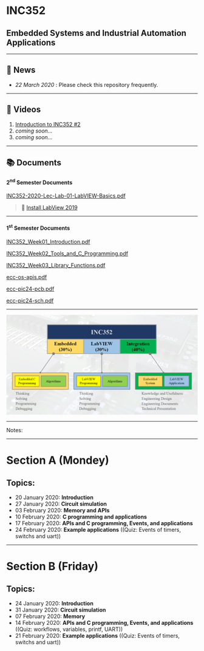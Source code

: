 # INC352

## Embedded Systems and Industrial Automation Applications

---

## :movie_camera: News

- *22 March 2020* : Please check this repository frequently.

---

## :movie_camera: Videos

1) [Introduction to INC352 #2](https://www.youtube.com/watch?v=9apwFpkdAqQ)
2) *coming soon...*
3) *coming soon...*

---

## :books: Documents

#### 2<sup>nd</sup> Semester Documents

[INC352-2020-Lec-Lab-01-LabVIEW-Basics.pdf](docs/INC352-2020-Lec-Lab-01-LabVIEW-Basics.pdf)

> :link: [Install LabView 2019](https://github.com/drsanti/shared/blob/master/2020/docs/labview/install/README.md)

---

#### 1<sup>st</sup> Semester Documents

[INC352_Week01_Introduction.pdf](docs/INC352_Week01_Introduction.pdf)

[INC352_Week02_Tools_and_C_Programming.pdf](docs/INC352_Week02_Tools_and_C_Programming.pdf)

[INC352_Week03_Library_Functions.pdf](docs/INC352_Week03_Library_Functions.pdf)

[ecc-os-apis.pdf](docs/ecc-pic24-data/ecc-os-apis.pdf)

[ecc-pic24-pcb.pdf](docs/ecc-pic24-data/ecc-pic24-pcb.pdf)

[ecc-pic24-sch.pdf](docs/ecc-pic24-data/ecc-pic24-sch.pdf)



---

![INC352 Cover](/Resources/images/inc352-cover.png)


---

Notes:

---
# Section A (Mondey)

## Topics:
- 20 January 2020:  **Introduction**
- 27 January 2020:  **Circuit simulation**
- 03 February 2020: **Memory and APIs**
- 10 February 2020: **C programming  and applications**
- 17 February 2020: **APIs and C programming, Events, and applications**
- 24 February 2020:  **Example applications** ((Quiz: Events of timers, switchs and uart))

---

# Section B (Friday)

## Topics:
- 24 January 2020:  **Introduction**
- 31 January 2020:  **Circuit simulation**
- 07 February 2020: **Memory**
- 14 February 2020: **APIs and C programming, Events, and applications** ((Quiz: workflows, variables, printf, UART))
- 21 February 2020: **Example applications** ((Quiz: Events of timers, switchs and uart))
